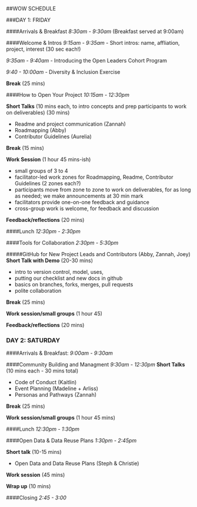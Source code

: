 ##WOW SCHEDULE

###DAY 1: FRIDAY 

####Arrivals & Breakfast
*8:30am - 9:30am* (Breakfast served at 9:00am)

####Welcome & Intros
*9:15am - 9:35am* - Short intros: name, affliation, project, interest (30 sec each!)

*9:35am - 9:40am* - Introducing the Open Leaders Cohort Program

*9:40 - 10:00am*  - Diversity & Inclusion Exercise 

**Break** (25 mins)

####How to Open Your Project
*10:15am - 12:30pm*

**Short Talks** (10 mins each, to intro concepts and prep participants to work on deliverables)  (30 mins)

* Readme and project communication (Zannah)
* Roadmapping (Abby)
* Contributor Guidelines (Aurelia)

**Break** (15 mins)

**Work Session** (1 hour 45 mins-ish)

* small groups of 3 to 4
* facilitator-led work zones for Roadmapping, Readme, Contributor Guidelines (2 zones each?)
* participants move from zone to zone to work on deliverables, for as long as needed; we make announcements at 30 min mark
*  facilitators provide one-on-one feedback and guidance
*  cross-group work is welcome, for feedback and discussion

**Feedback/reflections** (20 mins)

####Lunch 
*12:30pm - 2:30pm*

####Tools for Collaboration
*2:30pm - 5:30pm*

#####GitHub for New Project Leads and Contributors (Abby, Zannah, Joey)
**Short Talk with Demo** (20-30 mins)

* intro to version control, model, uses,
* putting our checklist and new docs in github
* basics on branches, forks, merges, pull requests 
* polite collaboration 

**Break** (25 mins)

**Work session/small groups** (1 hour 45)

**Feedback/reflections** (20 mins)


### DAY 2: SATURDAY

####Arrivals & Breakfast: 
*9:00am - 9:30am*


####Community Building and Managment
*9:30am - 12:30pm* 
**Short Talks** (10 mins each - 30 mins total)

 * Code of Conduct (Kaitlin)
 * Event Planning (Madeline + Arliss)
 * Personas and Pathways (Zannah)

**Break** (25 mins)

**Work session/small groups** (1 hour 45 mins)

####Lunch 
*12:30pm - 1:30pm*
 
####Open Data & Data Reuse Plans 
*1:30pm - 2:45pm*

**Short talk** (10-15 mins)

* Open Data and Data Reuse Plans (Steph & Christie)

**Work session** (45 mins)

**Wrap up** (10 mins)

####Closing 
*2:45 - 3:00*


